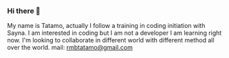 ### Hi there 👋
My name is Tatamo, actually I follow a training in coding initiation with Sayna.
I am interested in coding but I am not a developer I am learning right now.
I'm looking to collaborate in different world with different method all over the world.
mail: rmbtatamo@gmail.com

